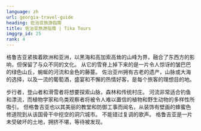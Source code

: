 ```yaml
---
language: zh
url: georgia-travel-guide
heading: 佐治亚旅游指南
title: 佐治亚旅游指南 | Tika Tours
imggrp_id: 25
rank: 4
---
```

<div class="row content-row"><!-- 1221 (0)-->

</div>

<div class="row content-row"><!-- 1222 (3)-->
<div class="col-12 col-sm-6 col-md-6"><!-- 1620 -->

格鲁吉亚紧挨着欧洲和亚洲，以黑海和高加索高耸的山峰为界，融合了东西方的影响，但保留了与众不同的文化。 从它的雪脊上掉下来的是一片令人惊讶的皱巴巴的绿色山丘，蜿蜒的河流和金色的藤蔓。
佐治亚州拥有古老的遗产，山脉或大海的选择，以及一流的葡萄酒，盛宴和不懈的热情好客，是每个旅客的理想目的地。

</div>

<div class="col-12 col-sm-6 col-md-6"><!-- 1621 -->

步行者，登山者和滑雪者将想要探索山脉，森林和传统村庄。 河流非常适合钓鱼和漂流，而植物学家和鸟类观察者将被令人难以置信的植物和野生动物的多样性所吸引。 但格鲁吉亚也以其美丽的教堂和防御工事而闻名，从装饰有壁画的蜂蜜色修道院到从该国骨干中挖空的洞穴城市。
不能错过复调的歌声。 格鲁吉亚是一片未受破坏的土地，拥挤不堪，等待被发现。

</div>

</div>
